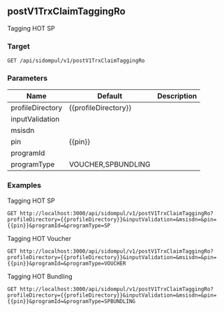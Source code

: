 ## postV1TrxClaimTaggingRo
Tagging HOT SP

### Target
```
GET /api/sidompul/v1/postV1TrxClaimTaggingRo
```

### Parameters
Name | Default | Description
--- | --- | ---
profileDirectory|{{profileDirectory}}|
inputValidation||
msisdn||
pin|{{pin}}|
programId||
programType|VOUCHER,SPBUNDLING|



### Examples
Tagging HOT SP
```
GET http://localhost:3000/api/sidompul/v1/postV1TrxClaimTaggingRo?profileDirectory={{profileDirectory}}&inputValidation=&msisdn=&pin={{pin}}&programId=&programType=SP
```

Tagging HOT Voucher
```
GET http://localhost:3000/api/sidompul/v1/postV1TrxClaimTaggingRo?profileDirectory={{profileDirectory}}&inputValidation=&msisdn=&pin={{pin}}&programId=&programType=VOUCHER
```

Tagging HOT Bundling
```
GET http://localhost:3000/api/sidompul/v1/postV1TrxClaimTaggingRo?profileDirectory={{profileDirectory}}&inputValidation=&msisdn=&pin={{pin}}&programId=&programType=SPBUNDLING
```

